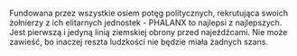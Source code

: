 Fundowana przez wszystkie osiem potęg politycznych, rekrutująca swoich
żołnierzy z ich elitarnych jednostek - PHALANX to najlepsi z
najlepszych. Jest pierwszą i jedyną linią ziemskiej obrony przed
najeźdźcami. Nie może zawieść, bo inaczej reszta ludzkości nie będzie
miała żadnych szans.